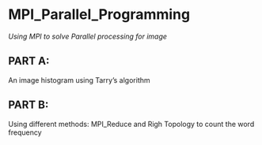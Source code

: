 # MPI_Parallel_Programming

*Using MPI to solve Parallel processing for image*

## PART A:
An image histogram using Tarry’s algorithm

## PART B:
Using different methods: MPI_Reduce and Righ Topology to count the word frequency

